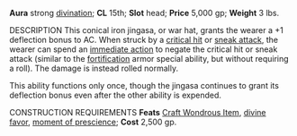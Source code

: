 **Aura** strong [divination](https://www.d20pfsrd.com/magic#TOC-Divination); **CL** 15th; **Slot** head; **Price** 5,000 gp; **Weight** 3 lbs.

DESCRIPTION
This conical iron jingasa, or war hat, grants the wearer a +1 deflection bonus to AC. When struck by a [critical hit](https://www.d20pfsrd.com/gamemastering/combat#TOC-Critical-Hits) or [sneak attack](https://www.d20pfsrd.com/classes/core-classes/rogue#TOC-Sneak-Attack), the wearer can spend an [immediate action](https://www.d20pfsrd.com/gamemastering/combat#TOC-Immediate-Actions) to negate the critical hit or sneak attack (similar to the [fortification](https://www.d20pfsrd.com/magic-armor#TOC-Fortification) armor special ability, but without requiring a roll). The damage is instead rolled normally.

This ability functions only once, though the jingasa continues to grant its deflection bonus even after the other ability is expended.

CONSTRUCTION REQUIREMENTS
**Feats** [Craft Wondrous Item](https://www.d20pfsrd.com/feats/item-creation-feats/craft-wondrous-item-item-creation), [divine favor](https://www.d20pfsrd.com/magic/all-spells/d/divine-favor), [moment of prescience](https://www.d20pfsrd.com/magic/all-spells/m/moment-of-prescience); **Cost** 2,500 gp.